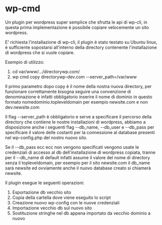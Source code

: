 # wp-cmd

Un plugin per wordpress super semplice che sfrutta le api di wp-cli, in questa prima implementazione è possibile copiare velocemente un sito wordpress.

E' richiesta l'installazione di wp-cli, il plugin è stato testato su Ubuntu linux, è sufficiente sopostarsi all'interno della directory contenente l'installazione di wordpress che si vuole copiare.

Esempio di utilizzo:

1. cd var/www/.../directorywp.com/
2. wp cmd copy directorywp-dev.com --server_path=/var/www

Il primo parametro dopo copy è il nome della nostra nuova directory, per funzionare correttamente bisogna seguire una convenzione di denominazione è infatti obbligatorio inserire il nome di dominio in questo formato nomedominio.topleveldomain per esempio newsite.com e non dev.newsite.com

Il flag --server_path è obbligatorio e serve a specificare il percorso della directory che contiene le nostre installazioni di wordpress, abbiamo a disposizione anche i seguenti flag --db_name, --db_user e --db_pass per specificare il valore delle costanti per la connessione al database presenti nel wp-config.php del nostro nuovo sito.

Se il --db_pass ecc ecc non vengono specificati vengono usate le credenziali di accesso al db dell'installazione di wordpress copiata, tranne per il --db_name di default infatti assume il valore del nome di directory senza il topleveldomain, per esempio per il sito newsite.com il db_name sarà newsite ed ovviamente anche il nuovo database creato si chiamerà newsite.

Il plugin esegue le seguenti operazioni:

1. Esportazione db vecchio sito
2. Copia della cartella dove viene eseguito lo script
3. Creazione nuovo wp-config con le nuove credenziali
4. Importazione vecchio db sul nuovo sito
5. Sostituzione stringhe nel db appena importato da vecchio dominio a nuovo
